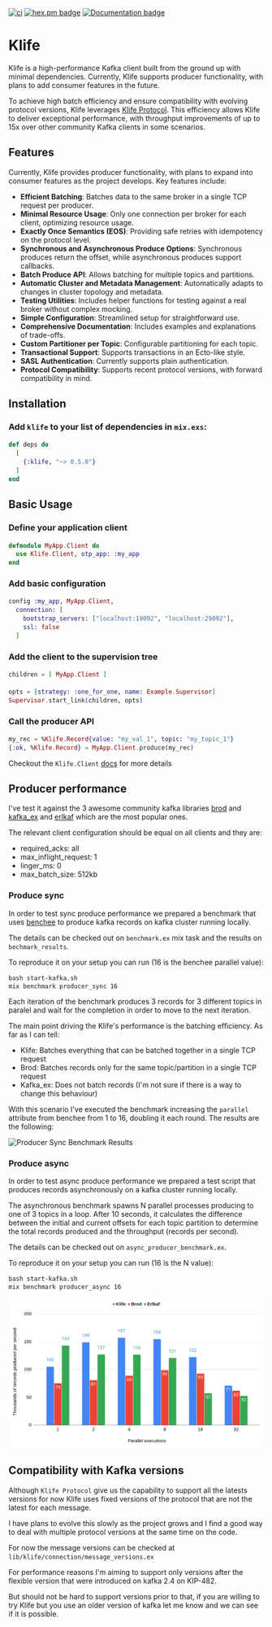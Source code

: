 [![ci](https://github.com/oliveigah/klife/actions/workflows/ci.yml/badge.svg)](https://github.com/oliveigah/klife/actions/workflows/ci.yml)
[![hex.pm badge](https://img.shields.io/badge/Package%20on%20hex.pm-informational)](https://hex.pm/packages/klife)
[![Documentation badge](https://img.shields.io/badge/Documentation-ff69b4)](https://hexdocs.pm/klife)

# Klife

Klife is a high-performance Kafka client built from the ground up with minimal dependencies.
Currently, Klife supports producer functionality, with plans to add consumer features in the future.

To achieve high batch efficiency and ensure compatibility with evolving protocol versions, Klife
leverages [Klife Protocol](https://github.com/oliveigah/klife_protocol). This efficiency allows
Klife to deliver exceptional performance, with throughput improvements of up to 15x over other
community Kafka clients in some scenarios.

## Features

Currently, Klife provides producer functionality, with plans to expand into consumer
features as the project develops. Key features include:

- **Efficient Batching**: Batches data to the same broker in a single TCP request per producer.
- **Minimal Resource Usage**: Only one connection per broker for each client, optimizing resource usage.
- **Exactly Once Semantics (EOS)**: Providing safe retries with idempotency on the protocol level.
- **Synchronous and Asynchronous Produce Options**: Synchronous produces return the offset, while asynchronous produces support callbacks.
- **Batch Produce API**: Allows batching for multiple topics and partitions.
- **Automatic Cluster and Metadata Management**: Automatically adapts to changes in cluster topology and metadata.
- **Testing Utilities**: Includes helper functions for testing against a real broker without complex mocking.
- **Simple Configuration**: Streamlined setup for straightforward use.
- **Comprehensive Documentation**: Includes examples and explanations of trade-offs.
- **Custom Partitioner per Topic**: Configurable partitioning for each topic.
- **Transactional Support**: Supports transactions in an Ecto-like style.
- **SASL Authentication**: Currently supports plain authentication.
- **Protocol Compatibility**: Supports recent protocol versions, with forward compatibility in mind.

## Installation

### Add `klife` to your list of dependencies in `mix.exs`:

```elixir
def deps do
  [
    {:klife, "~> 0.5.0"}
  ]
end
```

## Basic Usage

### Define your application client

```elixir
defmodule MyApp.Client do
  use Klife.Client, otp_app: :my_app
end
```

### Add basic configuration

```elixir
config :my_app, MyApp.Client,
  connection: [
    bootstrap_servers: ["localhost:19092", "localhost:29092"],
    ssl: false
  ]
```

### Add the client to the supervision tree

```elixir
children = [ MyApp.Client ]

opts = [strategy: :one_for_one, name: Example.Supervisor]
Supervisor.start_link(children, opts)
```

### Call the producer API

```elixir
my_rec = %Klife.Record{value: "my_val_1", topic: "my_topic_1"}
{:ok, %Klife.Record} = MyApp.Client.produce(my_rec)
```

Checkout the `Klife.Client` [docs](https://hexdocs.pm/klife/Klife.Client.html) for more details

## Producer performance

I've test it against the 3 awesome community kafka libraries [brod](https://github.com/kafka4beam/brod)
and [kafka_ex](https://github.com/kafkaex/kafka_ex) and [erlkaf](https://github.com/silviucpp/erlkaf)
which are the most popular ones.

The relevant client configuration should be equal on all clients and they are:

- required_acks: all
- max_inflight_request: 1
- linger_ms: 0
- max_batch_size: 512kb

### Produce sync

In order to test sync produce performance we prepared a benchmark that uses [benchee](https://github.com/bencheeorg/benchee) to produce
kafka records on kafka cluster running locally.

The details can be checked out on `benchmark.ex` mix task and the results on `bechmark_results`.

To reproduce it on your setup you can run (16 is the benchee parallel value):

```
bash start-kafka.sh
mix benchmark producer_sync 16
```

Each iteration of the benchmark produces 3 records for 3 different topics in paralel and wait for the completion
in order to move to the next iteration.

The main point driving the Klife's performance is the batching efficiency. As far as I can tell:

- Klife: Batches everything that can be batched together in a single TCP request
- Brod: Batches records only for the same topic/partition in a single TCP request
- Kafka_ex: Does not batch records (I'm not sure if there is a way to change this behaviour)

With this scenario I've executed the benchmark increasing the `parallel` attribute from
benchee from 1 to 16, doubling it each round. The results are the following:

![](./assets/producer_sync_benchmark.png "Producer Sync Benchmark Results")

### Produce async

In order to test async produce performance we prepared a test script that produces records asynchronously on
a kafka cluster running locally.

The asynchronous benchmark spawns N parallel processes producing to one of 3 topics in a loop. After 10 seconds,
it calculates the difference between the initial and current offsets for each topic partition to determine
the total records produced and the throughput (records per second).

The details can be checked out on `async_producer_benchmark.ex`.

To reproduce it on your setup you can run (16 is the N value):

```
bash start-kafka.sh
mix benchmark producer_async 16
```

![](./assets/producer_async_benchmark.png "Producer Async Benchmark Results")

## Compatibility with Kafka versions

Although `Klife Protocol` give us the capability to support all the latests versions
for now Klife uses fixed versions of the protocol that are not the latest for each message.

I have plans to evolve this slowly as the project grows and I find a good way to deal
with multiple protocol versions at the same time on the code.

For now the message versions can be checked at `lib/klife/connection/message_versions.ex`

For performance reasons I'm aiming to support only versions after the flexible version that
were introduced on kafka 2.4 on KIP-482.

But should not be hard to support versions prior to that, if you are willing to try Klife
but you use an older version of kafka let me know and we can see if it is possible.

